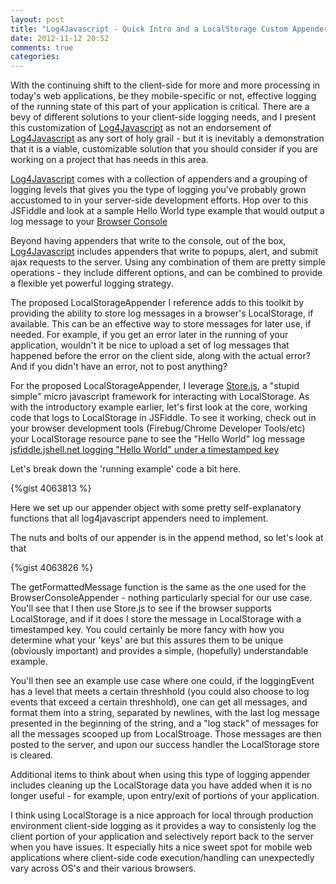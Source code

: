 ```yaml
---
layout: post
title: "Log4Javascript - Quick Intro and a LocalStorage Custom Appender"
date: 2012-11-12 20:52
comments: true
categories: 
---
```

With the continuing shift to the client-side for more and more processing in today's web applications, be they mobile-specific or not, effective logging of the running state of this part of your application is critical.  There are a bevy of different solutions to your client-side logging needs, and I present this customization of [Log4Javascript](http://log4javascript.org/) as not an endorsement of [Log4Javascript](http://log4javascript.org/) as any sort of holy grail - but it is inevitably a demonstration that it is a viable, customizable solution that you should consider if you are working on a project that has needs in this area.

[Log4Javascript](http://log4javascript.org/) comes with a collection of appenders and a grouping of logging levels that gives you the type of logging you've probably grown accustomed to in your server-side development efforts.  Hop over to this JSFiddle and look at a sample Hello World type example that would output a log message to your [Browser Console](http://jsfiddle.net/QpK4t/10/)

Beyond having appenders that write to the console, out of the box, [Log4Javascript](http://log4javascript.org/) includes appenders that write to popups, alert, and submit ajax requests to the server.  Using any combination of them are pretty simple operations - they include different options, and can be combined to provide a flexible yet powerful logging strategy.

The proposed LocalStorageAppender I reference adds to this toolkit by providing the ability to store log messages in a browser's LocalStorage, if available. This can be an effective way to store messages for later use, if needed. For example, if you get an error later in the running of your application, wouldn't it be nice to upload a set of log messages that happened before the error on the client side, along with the actual error?  And if you didn't have an error, not to post anything? 

For the proposed LocalStorageAppender, I leverage [Store.js](https://github.com/marcuswestin/store.js), a "stupid simple" micro javascript framework for interacting with LocalStorage.  As with the introductory example earlier, let's first look at the core, working code that logs to LocalStorage in JSFiddle.  To see it working, check out in your browser development tools (Firebug/Chrome Developer Tools/etc) your LocalStorage resource pane to see the "Hello World" log message [jsfiddle.jshell.net logging "Hello World" under a timestamped key](http://jsfiddle.net/QpK4t/12/)

Let's break down the 'running example' code a bit here.

{%gist 4063813 %}

Here we set up our appender object with some pretty self-explanatory functions that all log4javascript appenders need to implement.

The nuts and bolts of our appender is in the append method, so let's look at that

{%gist 4063826 %}

The getFormattedMessage function is the same as the one used for the BrowserConsoleAppender - nothing particularly special for our use case. You'll see that I then use Store.js to see if the browser supports LocalStorage, and if it does I store the message in LocalStorage with a timestamped key.  You could certainly be more fancy with how you determine what your 'keys' are but this assures them to be unique (obviously important) and provides a simple, (hopefully) understandable example.

You'll then see an example use case where one could, if the loggingEvent has a level that meets a certain threshhold (you could also choose to log events that exceed a certain threshhold), one can get all messages, and format them into a string, separated by newlines, with the last log message presented in the beginning of the string, and a "log stack" of messages for all the messages scooped up from LocalStroage. Those messages are then posted to the server, and upon our success handler  the LocalStorage store is cleared.

Additional items to think about when using this type of logging appender includes cleaning up the LocalStorage data you have added when it is no longer useful - for example, upon entry/exit of portions of your application.  

I think using LocalStorage is a nice approach for local through production environment client-side logging as it provides a way to consistenly log the client portion of your application and selectively report back to the server when you have issues.  It especially hits a nice sweet spot for mobile web applications where client-side code execution/handling can unexpectedly vary across OS's and their various browsers.
